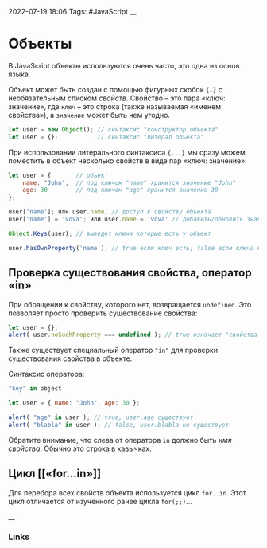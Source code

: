 2022-07-19 18:06
Tags: #JavaScript 
__
# Объекты
В JavaScript объекты используются очень часто, это одна из основ языка.

Объект может быть создан с помощью фигурных скобок `{…}` с необязательным списком _свойств_.
Свойство – это пара «ключ: значение», где `ключ` – это строка (также называемая «именем свойства»), а `значение` может быть чем угодно.

```js
let user = new Object(); // синтаксис "конструктор объекта"
let user = {};           // синтаксис "литерал объекта"
```

При использовании литерального синтаксиса `{...}` мы сразу можем поместить в объект несколько свойств в виде пар «ключ: значение»:

```js
let user = {       // объект
	name: "John",  // под ключом "name" хранится значение "John"
	age: 30        // под ключом "age" хранится значение 30
};

user['name']; или user.name; // доступ к свойству объекта
user['name'] = 'Vova'; или user.name = 'Vova' // добавить/обновить значение ключа

Object.Keys(user); // выведет ключи которые есть у объект

user.hasOwnProperty('name'); // true если ключ есть, false если ключа нету```
```

## Проверка существования свойства, оператор «in»
При обращении к свойству, которого нет, возвращается `undefined`. Это позволяет просто проверить существование свойства:

```js
let user = {};
alert( user.noSuchProperty === undefined ); // true означает "свойства нет"
```

Также существует специальный оператор `"in"` для проверки существования свойства в объекте.

Синтаксис оператора:
```js 
"key" in object

let user = { name: "John", age: 30 };

alert( "age" in user ); // true, user.age существует
alert( "blabla" in user ); // false, user.blabla не существует
```
Обратите внимание, что слева от оператора `in` должно быть _имя свойства_. Обычно это строка в кавычках.

## Цикл [[«for…in»]]
Для перебора всех свойств объекта используется цикл `for..in`. Этот цикл отличается от изученного ранее цикла `for(;;)`...

__
### Links